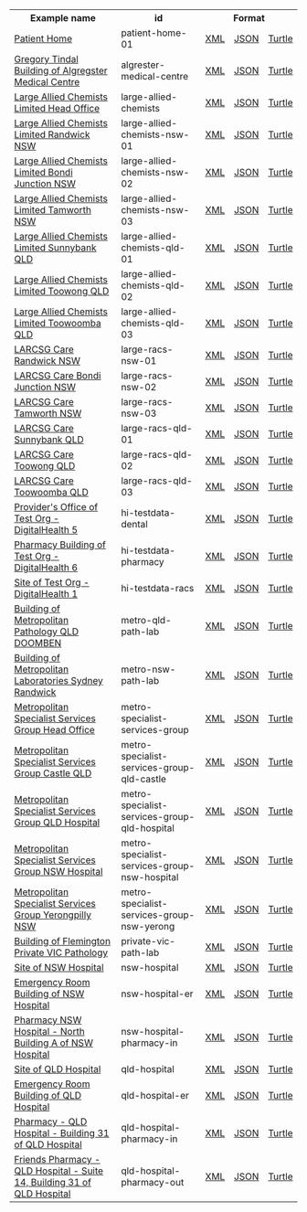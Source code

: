 <table class="list" width="100%">            
   <tr>
     <th>Example name</th>
     <th>id</th>
     <th colspan="3">Format</th>
   </tr>
   <tr>
      <td><a href="Location-patient-home-01.html">Patient Home</a></td>
      <td>patient-home-01</td>
      <td><a href="Location-patient-home-01.xml.html">XML</a></td>
      <td><a href="Location-patient-home-01.json.html">JSON</a></td>
      <td><a href="Location-patient-home-01.ttl.html">Turtle</a></td>
   </tr>
   <tr>
      <td><a href="Location-algrester-medical-centre.html">Gregory Tindal Building of Algregster Medical Centre</a></td>
      <td>algrester-medical-centre</td>
      <td><a href="Location-algrester-medical-centre.xml.html">XML</a></td>
      <td><a href="Location-algrester-medical-centre.json.html">JSON</a></td>
      <td><a href="Location-algrester-medical-centre.ttl.html">Turtle</a></td>
   </tr>
   <tr>
      <td><a href="Location-large-allied-chemists.html">Large Allied Chemists Limited Head Office</a></td>
      <td>large-allied-chemists</td>
      <td><a href="Location-large-allied-chemists.xml.html">XML</a></td>
      <td><a href="Location-large-allied-chemists.json.html">JSON</a></td>
      <td><a href="Location-large-allied-chemists.ttl.html">Turtle</a></td>
   </tr>
   <tr>
      <td><a href="Location-large-allied-chemists-nsw-01.html">Large Allied Chemists Limited Randwick NSW</a></td>
      <td>large-allied-chemists-nsw-01</td>
      <td><a href="Location-large-allied-chemists-nsw-01.xml.html">XML</a></td>
      <td><a href="Location-large-allied-chemists-nsw-01.json.html">JSON</a></td>
      <td><a href="Location-large-allied-chemists-nsw-01.ttl.html">Turtle</a></td>
   </tr>
   <tr>
      <td><a href="Location-large-allied-chemists-nsw-02.html">Large Allied Chemists Limited Bondi Junction NSW</a></td>
      <td>large-allied-chemists-nsw-02</td>
      <td><a href="Location-large-allied-chemists-nsw-02.xml.html">XML</a></td>
      <td><a href="Location-large-allied-chemists-nsw-02.json.html">JSON</a></td>
      <td><a href="Location-large-allied-chemists-nsw-02.ttl.html">Turtle</a></td>
   </tr>
   <tr>
      <td><a href="Location-large-allied-chemists-nsw-03.html">Large Allied Chemists Limited Tamworth NSW</a></td>
      <td>large-allied-chemists-nsw-03</td>
      <td><a href="Location-large-allied-chemists-nsw-03.xml.html">XML</a></td>
      <td><a href="Location-large-allied-chemists-nsw-03.json.html">JSON</a></td>
      <td><a href="Location-large-allied-chemists-nsw-03.ttl.html">Turtle</a></td>
   </tr>
   <tr>
      <td><a href="Location-large-allied-chemists-qld-01.html">Large Allied Chemists Limited Sunnybank QLD</a></td>
      <td>large-allied-chemists-qld-01</td>
      <td><a href="Location-large-allied-chemists-qld-01.xml.html">XML</a></td>
      <td><a href="Location-large-allied-chemists-qld-01.json.html">JSON</a></td>
      <td><a href="Location-large-allied-chemists-qld-01.ttl.html">Turtle</a></td>
   </tr>
   <tr>
      <td><a href="Location-large-allied-chemists-qld-02.html">Large Allied Chemists Limited Toowong QLD</a></td>
      <td>large-allied-chemists-qld-02</td>
      <td><a href="Location-large-allied-chemists-qld-02.xml.html">XML</a></td>
      <td><a href="Location-large-allied-chemists-qld-02.json.html">JSON</a></td>
      <td><a href="Location-large-allied-chemists-qld-02.ttl.html">Turtle</a></td>
   </tr>
   <tr>
      <td><a href="Location-large-allied-chemists-qld-03.html">Large Allied Chemists Limited Toowoomba QLD</a></td>
      <td>large-allied-chemists-qld-03</td>
      <td><a href="Location-large-allied-chemists-qld-03.xml.html">XML</a></td>
      <td><a href="Location-large-allied-chemists-qld-03.json.html">JSON</a></td>
      <td><a href="Location-large-allied-chemists-qld-03.ttl.html">Turtle</a></td>
   </tr>
   <tr>
      <td><a href="Location-large-racs-nsw-01.html">LARCSG Care Randwick NSW</a></td>
      <td>large-racs-nsw-01</td>
      <td><a href="Location-large-racs-nsw-01.xml.html">XML</a></td>
      <td><a href="Location-large-racs-nsw-01.json.html">JSON</a></td>
      <td><a href="Location-large-racs-nsw-01.ttl.html">Turtle</a></td>
   </tr>
   <tr>
      <td><a href="Location-large-racs-nsw-02.html">LARCSG Care Bondi Junction NSW</a></td>
      <td>large-racs-nsw-02</td>
      <td><a href="Location-large-racs-nsw-02.xml.html">XML</a></td>
      <td><a href="Location-large-racs-nsw-02.json.html">JSON</a></td>
      <td><a href="Location-large-racs-nsw-02.ttl.html">Turtle</a></td>
   </tr>
   <tr>
      <td><a href="Location-large-racs-nsw-03.html">LARCSG Care Tamworth NSW</a></td>
      <td>large-racs-nsw-03</td>
      <td><a href="Location-large-racs-nsw-03.xml.html">XML</a></td>
      <td><a href="Location-large-racs-nsw-03.json.html">JSON</a></td>
      <td><a href="Location-large-racs-nsw-03.ttl.html">Turtle</a></td>
   </tr>
   <tr>
      <td><a href="Location-large-racs-qld-01.html">LARCSG Care Sunnybank QLD</a></td>
      <td>large-racs-qld-01</td>
      <td><a href="Location-large-racs-qld-01.xml.html">XML</a></td>
      <td><a href="Location-large-racs-qld-01.json.html">JSON</a></td>
      <td><a href="Location-large-racs-qld-01.ttl.html">Turtle</a></td>
   </tr>
   <tr>
      <td><a href="Location-large-racs-qld-02.html">LARCSG Care Toowong QLD</a></td>
      <td>large-racs-qld-02</td>
      <td><a href="Location-large-racs-qld-02.xml.html">XML</a></td>
      <td><a href="Location-large-racs-qld-02.json.html">JSON</a></td>
      <td><a href="Location-large-racs-qld-02.ttl.html">Turtle</a></td>
   </tr>
   <tr>
      <td><a href="Location-large-racs-qld-03.html">LARCSG Care Toowoomba QLD</a></td>
      <td>large-racs-qld-03</td>
      <td><a href="Location-large-racs-qld-03.xml.html">XML</a></td>
      <td><a href="Location-large-racs-qld-03.json.html">JSON</a></td>
      <td><a href="Location-large-racs-qld-03.ttl.html">Turtle</a></td>
   </tr>
   <tr>
      <td><a href="Location-hi-testdata-dental.html">Provider's Office of Test Org -DigitalHealth 5</a></td>
      <td>hi-testdata-dental</td>
      <td><a href="Location-hi-testdata-dental.xml.html">XML</a></td>
      <td><a href="Location-hi-testdata-dental.json.html">JSON</a></td>
      <td><a href="Location-hi-testdata-dental.ttl.html">Turtle</a></td>
   </tr>
   <tr>
      <td><a href="Location-hi-testdata-pharmacy.html">Pharmacy Building of Test Org -DigitalHealth 6</a></td>
      <td>hi-testdata-pharmacy</td>
      <td><a href="Location-hi-testdata-pharmacy.xml.html">XML</a></td>
      <td><a href="Location-hi-testdata-pharmacy.json.html">JSON</a></td>
      <td><a href="Location-hi-testdata-pharmacy.ttl.html">Turtle</a></td>
   </tr>
   <tr>
      <td><a href="Location-hi-testdata-racs.html">Site of Test Org -DigitalHealth 1</a></td>
      <td>hi-testdata-racs</td>
      <td><a href="Location-hi-testdata-racs.xml.html">XML</a></td>
      <td><a href="Location-hi-testdata-racs.json.html">JSON</a></td>
      <td><a href="Location-hi-testdata-racs.ttl.html">Turtle</a></td>
   </tr>
   <tr>
      <td><a href="Location-metro-qld-path-lab.html">Building of Metropolitan Pathology QLD DOOMBEN</a></td>
      <td>metro-qld-path-lab</td>
      <td><a href="Location-metro-qld-path-lab.xml.html">XML</a></td>
      <td><a href="Location-metro-qld-path-lab.json.html">JSON</a></td>
      <td><a href="Location-metro-qld-path-lab.ttl.html">Turtle</a></td>
   </tr>
   <tr>
      <td><a href="Location-metro-nsw-path-lab.html">Building of Metropolitan Laboratories Sydney Randwick</a></td>
      <td>metro-nsw-path-lab</td>
      <td><a href="Location-metro-nsw-path-lab.xml.html">XML</a></td>
      <td><a href="Location-metro-nsw-path-lab.json.html">JSON</a></td>
      <td><a href="Location-metro-nsw-path-lab.ttl.html">Turtle</a></td>
   </tr>
   <tr>
      <td><a href="Location-metro-specialist-services-group.html">Metropolitan Specialist Services Group Head Office</a></td>
      <td>metro-specialist-services-group</td>
      <td><a href="Location-metro-specialist-services-group.xml.html">XML</a></td>
      <td><a href="Location-metro-specialist-services-group.json.html">JSON</a></td>
      <td><a href="Location-metro-specialist-services-group.ttl.html">Turtle</a></td>
   </tr>
   <tr>
      <td><a href="Location-metro-specialist-services-group-qld-castle.html">Metropolitan Specialist Services Group Castle QLD</a></td>
      <td>metro-specialist-services-group-qld-castle</td>
      <td><a href="Location-metro-specialist-services-group-qld-castle.xml.html">XML</a></td>
      <td><a href="Location-metro-specialist-services-group-qld-castle.json.html">JSON</a></td>
      <td><a href="Location-metro-specialist-services-group-qld-castle.ttl.html">Turtle</a></td>
   </tr>
   <tr>
      <td><a href="Location-metro-specialist-services-group-qld-hospital.html">Metropolitan Specialist Services Group QLD Hospital</a></td>
      <td>metro-specialist-services-group-qld-hospital</td>
      <td><a href="Location-metro-specialist-services-group-qld-hospital.xml.html">XML</a></td>
      <td><a href="Location-metro-specialist-services-group-qld-hospital.json.html">JSON</a></td>
      <td><a href="Location-metro-specialist-services-group-qld-hospital.ttl.html">Turtle</a></td>
   </tr>
   <tr>
      <td><a href="Location-metro-specialist-services-group-nsw-hospital.html">Metropolitan Specialist Services Group NSW Hospital</a></td>
      <td>metro-specialist-services-group-nsw-hospital</td>
      <td><a href="Location-metro-specialist-services-group-nsw-hospital.xml.html">XML</a></td>
      <td><a href="Location-metro-specialist-services-group-nsw-hospital.json.html">JSON</a></td>
      <td><a href="Location-metro-specialist-services-group-nsw-hospital.ttl.html">Turtle</a></td>
   </tr>
   <tr>
      <td><a href="Location-metro-specialist-services-group-nsw-yerong.html">Metropolitan Specialist Services Group Yerongpilly NSW</a></td>
      <td>metro-specialist-services-group-nsw-yerong</td>
      <td><a href="Location-metro-specialist-services-group-nsw-yerong.xml.html">XML</a></td>
      <td><a href="Location-metro-specialist-services-group-nsw-yerong.json.html">JSON</a></td>
      <td><a href="Location-metro-specialist-services-group-nsw-yerong.ttl.html">Turtle</a></td>
   </tr>
   <tr>
      <td><a href="Location-private-vic-path-lab.html">Building of Flemington Private VIC Pathology</a></td>
      <td>private-vic-path-lab</td>
      <td><a href="Location-private-vic-path-lab.xml.html">XML</a></td>
      <td><a href="Location-private-vic-path-lab.json.html">JSON</a></td>
      <td><a href="Location-private-vic-path-lab.ttl.html">Turtle</a></td>
   </tr>
   <tr>
      <td><a href="Location-nsw-hospital.html">Site of NSW Hospital</a></td>
      <td>nsw-hospital</td>
      <td><a href="Location-nsw-hospital.xml.html">XML</a></td>
      <td><a href="Location-nsw-hospital.json.html">JSON</a></td>
      <td><a href="Location-nsw-hospital.ttl.html">Turtle</a></td>
   </tr>
   <tr>
      <td><a href="Location-nsw-hospital-er.html">Emergency Room Building of NSW Hospital</a></td>
      <td>nsw-hospital-er</td>
      <td><a href="Location-nsw-hospital-er.xml.html">XML</a></td>
      <td><a href="Location-nsw-hospital-er.json.html">JSON</a></td>
      <td><a href="Location-nsw-hospital-er.ttl.html">Turtle</a></td>
   </tr>
   <tr>
      <td><a href="Location-nsw-hospital-pharmacy-in.html">Pharmacy NSW Hospital - North Building A of NSW Hospital</a></td>
      <td>nsw-hospital-pharmacy-in</td>
      <td><a href="Location-nsw-hospital-pharmacy-in.xml.html">XML</a></td>
      <td><a href="Location-nsw-hospital-pharmacy-in.json.html">JSON</a></td>
      <td><a href="Location-nsw-hospital-pharmacy-in.ttl.html">Turtle</a></td>
   </tr>
   <tr>
      <td><a href="Location-qld-hospital.html">Site of QLD Hospital</a></td>
      <td>qld-hospital</td>
      <td><a href="Location-qld-hospital.xml.html">XML</a></td>
      <td><a href="Location-qld-hospital.json.html">JSON</a></td>
      <td><a href="Location-qld-hospital.ttl.html">Turtle</a></td>
   </tr>
   <tr>
      <td><a href="Location-qld-hospital-er.html">Emergency Room Building of QLD Hospital</a></td>
      <td>qld-hospital-er</td>
      <td><a href="Location-qld-hospital-er.xml.html">XML</a></td>
      <td><a href="Location-qld-hospital-er.json.html">JSON</a></td>
      <td><a href="Location-qld-hospital-er.ttl.html">Turtle</a></td>
   </tr>
   <tr>
      <td><a href="Location-qld-hospital-pharmacy-in.html">Pharmacy - QLD Hospital - Building 31 of QLD Hospital</a></td>
      <td>qld-hospital-pharmacy-in</td>
      <td><a href="Location-qld-hospital-pharmacy-in.xml.html">XML</a></td>
      <td><a href="Location-qld-hospital-pharmacy-in.json.html">JSON</a></td>
      <td><a href="Location-qld-hospital-pharmacy-in.ttl.html">Turtle</a></td>
   </tr>
   <tr>
      <td><a href="Location-qld-hospital-pharmacy-out.html">Friends Pharmacy - QLD Hospital - Suite 14, Building 31 of QLD Hospital</a></td>
      <td>qld-hospital-pharmacy-out</td>
      <td><a href="Location-qld-hospital-pharmacy-out.xml.html">XML</a></td>
      <td><a href="Location-qld-hospital-pharmacy-out.json.html">JSON</a></td>
      <td><a href="Location-qld-hospital-pharmacy-out.ttl.html">Turtle</a></td>
   </tr>
   <!--<tr>
      <td colspan="5">Bundle examples:</td>
   </tr>-->
</table>